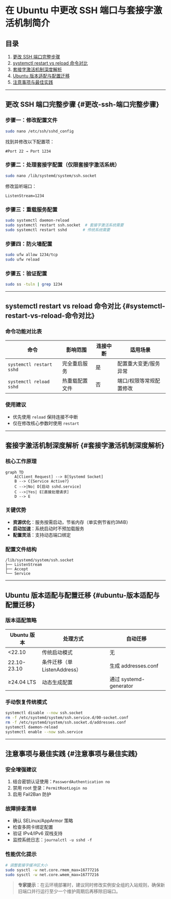 # 在 Ubuntu 中更改 SSH 端口与套接字激活机制简介

## 目录

1.  [更改 SSH 端口完整步骤](#更改-ssh-端口完整步骤)
2.  [systemctl restart vs reload 命令对比](#systemctl-restart-vs-reload-命令对比)
3.  [套接字激活机制深度解析](#套接字激活机制深度解析)
4.  [Ubuntu 版本适配与配置迁移](#ubuntu-版本适配与配置迁移)
5.  [注意事项与最佳实践](#注意事项与最佳实践)

------------------------------------------------------------------------

## 更改 SSH 端口完整步骤 {#更改-ssh-端口完整步骤}

### 步骤一：修改配置文件

``` bash
sudo nano /etc/ssh/sshd_config
```

找到并修改以下配置项：

``` plaintext
#Port 22 → Port 1234
```

### 步骤二：处理套接字配置（仅限套接字激活系统）

``` bash
sudo nano /lib/systemd/system/ssh.socket
```

修改监听端口：

``` plaintext
ListenStream=1234
```

### 步骤三：重载服务配置

``` bash
sudo systemctl daemon-reload
sudo systemctl restart ssh.socket  # 套接字激活系统需要
sudo systemctl restart sshd       # 传统系统需要
```

### 步骤四：防火墙配置

``` bash
sudo ufw allow 1234/tcp
sudo ufw reload
```

### 步骤五：验证配置

``` bash
sudo ss -tuln | grep 1234
```

------------------------------------------------------------------------

## systemctl restart vs reload 命令对比 {#systemctl-restart-vs-reload-命令对比}

### 命令功能对比表

| 命令                     | 影响范围       | 连接中断 | 适用场景                |
|--------------------------|----------------|----------|-------------------------|
| `systemctl restart sshd` | 完全重启服务   | 是       | 配置重大变更/服务异常   |
| `systemctl reload sshd`  | 热重载配置文件 | 否       | 端口/权限等常规配置修改 |

### 使用建议

-   优先使用 `reload` 保持连接不中断
-   仅在修改核心参数时使用 `restart`

------------------------------------------------------------------------

## 套接字激活机制深度解析 {#套接字激活机制深度解析}

### 核心工作原理

``` mermaid
graph TD
    A[Client Request] --> B[Systemd Socket]
    B --> C{Service Active?}
    C -->|No| D[启动 sshd.service]
    C -->|Yes| E[直接处理请求]
    D --> E
```

### 关键优势

-   **资源优化**：服务按需启动，节省内存（单实例节省约3MiB）
-   **启动加速**：系统启动时不预加载服务
-   **配置灵活**：支持动态端口绑定

### 配置文件结构

``` plaintext
/lib/systemd/system/ssh.socket
├── ListenStream
├── Accept
└── Service
```

------------------------------------------------------------------------

## Ubuntu 版本适配与配置迁移 {#ubuntu-版本适配与配置迁移}

### 版本适配策略

| Ubuntu 版本 | 处理方式                    | 自动迁移               |
|-------------|-----------------------------|------------------------|
| \<22.10     | 传统启动模式                | 无                     |
| 22.10-23.10 | 条件迁移（单ListenAddress） | 生成 addresses.conf    |
| ≥24.04 LTS  | 动态生成配置                | 通过 systemd-generator |

### 手动恢复传统模式

``` bash
systemctl disable --now ssh.socket
rm -f /etc/systemd/system/ssh.service.d/00-socket.conf
rm -f /etc/systemd/system/ssh.socket.d/addresses.conf
systemctl daemon-reload
systemctl enable --now ssh.service
```

------------------------------------------------------------------------

## 注意事项与最佳实践 {#注意事项与最佳实践}

### 安全增强建议

1.  结合密钥认证使用：`PasswordAuthentication no`
2.  禁用 root 登录：`PermitRootLogin no`
3.  启用 Fail2Ban 防护

### 故障排查清单

-   确认 SELinux/AppArmor 策略
-   检查多网卡绑定配置
-   验证 IPv4/IPv6 双栈支持
-   监控系统日志：`journalctl -u sshd -f`

### 性能优化提示

``` bash
# 调整套接字缓冲区大小
sudo sysctl -w net.core.rmem_max=16777216
sudo sysctl -w net.core.wmem_max=16777216
```

> **专家提示**：在云环境部署时，建议同时修改实例安全组的入站规则，确保新旧端口并行运行至少一个维护周期后再移除旧端口。
